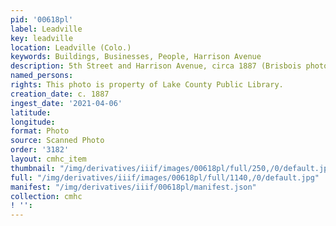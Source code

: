 ```yaml
---
pid: '00618pl'
label: Leadville
key: leadville
location: Leadville (Colo.)
keywords: Buildings, Businesses, People, Harrison Avenue
description: 5th Street and Harrison Avenue, circa 1887 (Brisbois photo)
named_persons: 
rights: This photo is property of Lake County Public Library.
creation_date: c. 1887
ingest_date: '2021-04-06'
latitude: 
longitude: 
format: Photo
source: Scanned Photo
order: '3182'
layout: cmhc_item
thumbnail: "/img/derivatives/iiif/images/00618pl/full/250,/0/default.jpg"
full: "/img/derivatives/iiif/images/00618pl/full/1140,/0/default.jpg"
manifest: "/img/derivatives/iiif/00618pl/manifest.json"
collection: cmhc
! '': 
---
```

